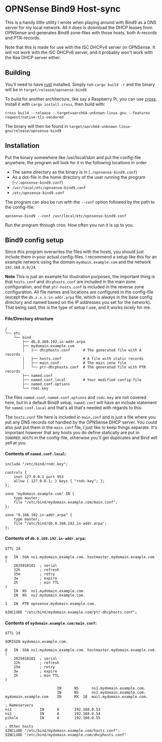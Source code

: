 # OPNSense Bind9 Host-sync
This is a handy little utility I wrote when playing around with Bind9 as a DNS server for my local network. All it does is download the DHCP leases from OPNSense and generates Bind9 zone-files with those hosts, both A-records and PTR-records.

Note that this is made for use with the ISC DHCPv4 server on OPNSense. It will not work with the ISC DHCPv6 server, and it probably won't work with the Kea DHCP server either.

## Building
You'll need to have [rust](https://www.rust-lang.org/) installed.
Simply run `cargo build -r` and the binary will be in `target/release/opnsense-bind9`

To build for another architecture, like say a Raspberry Pi, you can use [cross](https://github.com/cross-rs/cross). Install it with `cargo install cross`, then build with:
```
cross build --release --target=aarch64-unknown-linux-gnu --features reqwest/native-tls-vendored
```
The binary will then be found in `target/aarch64-unknown-linux-gnu/release/opnsense-bind9`

## Installation
Put the binary somewhere like /usr/local/sbin and put the config-file anywhere, the program will look for it in the following locations in order
* The same directory as the binary is in (`./opnsense-bind9.conf`)
* As a dot-file in the home directory of the user running the program (`~/.opnsense-bind9.conf`)
* `/usr/local/etc/opnsense-bind9.conf`
* `/etc/opnsense-bind9.conf`

The program can also be run with the `--conf` option followed by the path to the config-file:
```
opnsense-bind9 --conf /usr/local/etc/opnsense-bind9.conf
```

Run the program through cron. How often you run it is up to you.

## Bind9 config setup
Since this program overwrites the files with the hosts, you should just include them in your actual config-files. I recommend a setup like this for an example network using the domain `mydmain.example.com` and the network `192.168.0.0/24`.

**Note** This is just an example for illustration purposes, the important thing is that `hosts.conf` and `dhcphosts.conf` are included in the main zone configuration, and that `ptr-hosts.conf` is included in the reverse zone configuration. All file names and locations are configured in the config-file (except the `db.x.x.x.in-addr.arpa` file, which is always in the base config directory and named based on the IP addresses you set for the network). That being said, this is the type of setup I use, and it works nicely for me.

#### File/Directory structure
```
/
└── etc
    └── bind
        ├── db.0.168.192.in-addr.arpa
        ├── mydomain.example.com
        │   ├── dhcphosts.conf      # The generated file with A records
        │   ├── hosts.conf          # A file with static records
        │   ├── main.conf           # The main zone file
        │   └── ptr-dhcphosts.conf  # The generated file with PTR records 
        ├── named.conf
        ├── named.conf.local        # Your modified config-file
        ├── named.conf.options
        └── rndc.key
```
The files `named.conf`, `named.conf.options` and `rndc.key` are not covered here, but in a default Bind9 setup, `named.conf` will have an include statement for `named.conf.local` and that's all that's needed with regards to this.

The `hosts.conf` file here is included in `main.conf` and is just a file where you put any DNS records not handled by the OPNSense DHCP server. You could also just put them in the `main.conf` file, I just like to keep things separate. It's important however that any hosts you do define statically are put in `IGNORED_HOSTS` in the config-file, otherwise you'll get duplicates and Bind will yell at you.

#### Contents of `named.conf.local`:
```
include "/etc/bind/rndc.key";

controls {
    inet 127.0.0.1 port 953
    allow { 127.0.0.1; } keys { "rndc-key"; };
};

zone "mydomain.example.com" IN {
    type master;
    file "/etc/bind/mydomain.example.com/main.conf";
};

zone "0.168.192.in-addr.arpa" {
    type master;
    file "/etc/bind/db.0.168.192.in-addr.arpa";
};

```

#### Contents of `db.0.168.192.in-addr.arpa`:
```
$TTL 2d

@   IN  SOA ns1.mydomain.example.com. hostmaster.mydomain.example.com (
    2025010101  ; serial
    12h         ; refresh
    15m         ; retry
    3w          ; expire
    2h          ; min TTL
)
    IN  NS  ns1.mydomain.example.com.
    IN  NS  ns2.mydomain.example.com.

1   IN  PTR opnsense.mydomain.example.com.

$INCLUDE "/etc/bind/mydomain.example.com/ptr-dhcphosts.conf";
```

#### Contents of `mydomain.example.com/main.conf`:
```
$TTL 2d

$ORIGIN mydomain.example.com.

@   IN  SOA ns1.mydomain.example.com. hostmaster.mydomain.example.com. (
    2025010101  ; serial
    12h         ; refresh
    15m         ; retry
    3w          ; expire
    2h          ; min TTL
)

                        IN      NS      ns1.mydomain.example.com.
                        IN      NS      ns2.mydomain.example.com.
mydomain.example.com    IN      MX  10  mail.mydomain.example.com.

; Nameservers
ns1             IN      A       192.168.0.53
ns2             IN      A       192.168.0.54
pihole          IN      A       192.168.0.55

; Other hosts
$INCLUDE "/etc/bind/mydomain.example.com/hosts.conf";
$INCLUDE "/etc/bind/mydomain.example.com/dhcphosts.conf"
```
